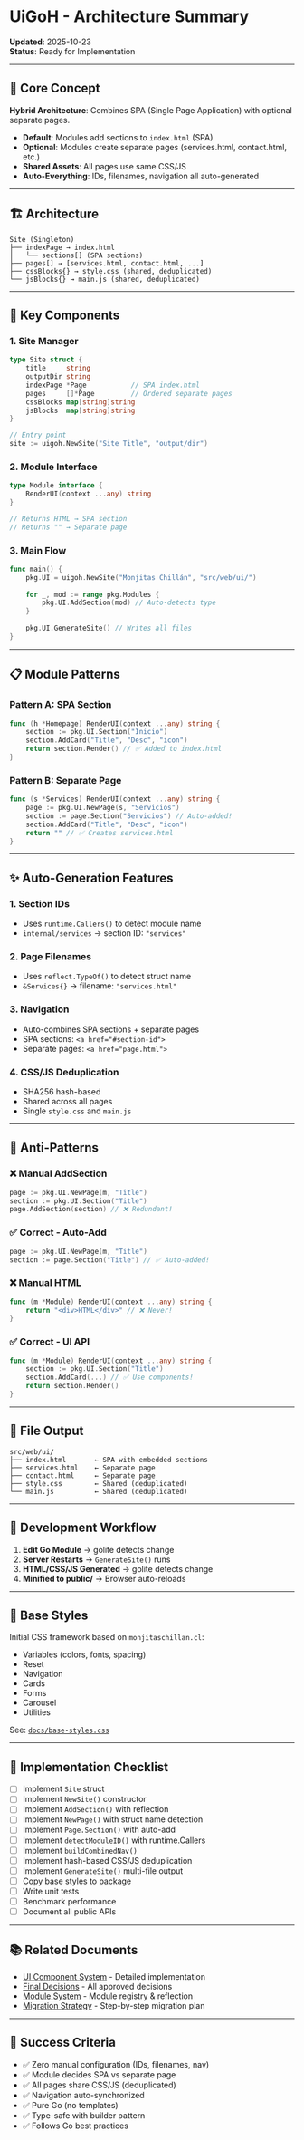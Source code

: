 # UiGoH - Architecture Summary

**Updated**: 2025-10-23  
**Status**: Ready for Implementation  

---

## 🎯 Core Concept

**Hybrid Architecture**: Combines SPA (Single Page Application) with optional separate pages.

- **Default**: Modules add sections to `index.html` (SPA)
- **Optional**: Modules create separate pages (services.html, contact.html, etc.)
- **Shared Assets**: All pages use same CSS/JS
- **Auto-Everything**: IDs, filenames, navigation all auto-generated

---

## 🏗️ Architecture

```
Site (Singleton)
├── indexPage → index.html
│   └── sections[] (SPA sections)
├── pages[] → [services.html, contact.html, ...]
├── cssBlocks{} → style.css (shared, deduplicated)
└── jsBlocks{} → main.js (shared, deduplicated)
```

---

## 🔑 Key Components

### 1. Site Manager
```go
type Site struct {
    title     string
    outputDir string
    indexPage *Page           // SPA index.html
    pages     []*Page         // Ordered separate pages
    cssBlocks map[string]string
    jsBlocks  map[string]string
}

// Entry point
site := uigoh.NewSite("Site Title", "output/dir")
```

### 2. Module Interface
```go
type Module interface {
    RenderUI(context ...any) string
}

// Returns HTML → SPA section
// Returns "" → Separate page
```

### 3. Main Flow
```go
func main() {
    pkg.UI = uigoh.NewSite("Monjitas Chillán", "src/web/ui/")
    
    for _, mod := range pkg.Modules {
        pkg.UI.AddSection(mod) // Auto-detects type
    }
    
    pkg.UI.GenerateSite() // Writes all files
}
```

---

## 📋 Module Patterns

### Pattern A: SPA Section
```go
func (h *Homepage) RenderUI(context ...any) string {
    section := pkg.UI.Section("Inicio")
    section.AddCard("Title", "Desc", "icon")
    return section.Render() // ✅ Added to index.html
}
```

### Pattern B: Separate Page
```go
func (s *Services) RenderUI(context ...any) string {
    page := pkg.UI.NewPage(s, "Servicios")
    section := page.Section("Servicios") // Auto-added!
    section.AddCard("Title", "Desc", "icon")
    return "" // ✅ Creates services.html
}
```

---

## ✨ Auto-Generation Features

### 1. Section IDs
- Uses `runtime.Callers()` to detect module name
- `internal/services` → section ID: `"services"`

### 2. Page Filenames
- Uses `reflect.TypeOf()` to detect struct name
- `&Services{}` → filename: `"services.html"`

### 3. Navigation
- Auto-combines SPA sections + separate pages
- SPA sections: `<a href="#section-id">`
- Separate pages: `<a href="page.html">`

### 4. CSS/JS Deduplication
- SHA256 hash-based
- Shared across all pages
- Single `style.css` and `main.js`

---

## 🚫 Anti-Patterns

### ❌ Manual AddSection
```go
page := pkg.UI.NewPage(m, "Title")
section := pkg.UI.Section("Title")
page.AddSection(section) // ❌ Redundant!
```

### ✅ Correct - Auto-Add
```go
page := pkg.UI.NewPage(m, "Title")
section := page.Section("Title") // ✅ Auto-added!
```

### ❌ Manual HTML
```go
func (m *Module) RenderUI(context ...any) string {
    return "<div>HTML</div>" // ❌ Never!
}
```

### ✅ Correct - UI API
```go
func (m *Module) RenderUI(context ...any) string {
    section := pkg.UI.Section("Title")
    section.AddCard(...) // ✅ Use components!
    return section.Render()
}
```

---

## 📂 File Output

```
src/web/ui/
├── index.html       ← SPA with embedded sections
├── services.html    ← Separate page
├── contact.html     ← Separate page
├── style.css        ← Shared (deduplicated)
└── main.js          ← Shared (deduplicated)
```

---

## 🔄 Development Workflow

1. **Edit Go Module** → golite detects change
2. **Server Restarts** → `GenerateSite()` runs
3. **HTML/CSS/JS Generated** → golite detects change
4. **Minified to public/** → Browser auto-reloads

---

## 🎨 Base Styles

Initial CSS framework based on `monjitaschillan.cl`:
- Variables (colors, fonts, spacing)
- Reset
- Navigation
- Cards
- Forms
- Carousel
- Utilities

See: [`docs/base-styles.css`](./base-styles.css)

---

## 📝 Implementation Checklist

- [ ] Implement `Site` struct
- [ ] Implement `NewSite()` constructor
- [ ] Implement `AddSection()` with reflection
- [ ] Implement `NewPage()` with struct name detection
- [ ] Implement `Page.Section()` with auto-add
- [ ] Implement `detectModuleID()` with runtime.Callers
- [ ] Implement `buildCombinedNav()`
- [ ] Implement hash-based CSS/JS deduplication
- [ ] Implement `GenerateSite()` multi-file output
- [ ] Copy base styles to package
- [ ] Write unit tests
- [ ] Benchmark performance
- [ ] Document all public APIs

---

## 📚 Related Documents

- [UI Component System](./issues/ui_component_system.md) - Detailed implementation
- [Final Decisions](./issues/decisions_final.md) - All approved decisions
- [Module System](./issues/module_system.md) - Module registry & reflection
- [Migration Strategy](./issues/migration_strategy.md) - Step-by-step migration plan

---

## 🎯 Success Criteria

- ✅ Zero manual configuration (IDs, filenames, nav)
- ✅ Module decides SPA vs separate page
- ✅ All pages share CSS/JS (deduplicated)
- ✅ Navigation auto-synchronized
- ✅ Pure Go (no templates)
- ✅ Type-safe with builder pattern
- ✅ Follows Go best practices
